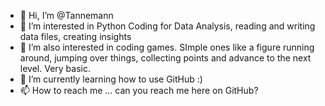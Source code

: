 - 👋 Hi, I’m @Tannemann
- 👀 I’m interested in Python Coding for Data Analysis, reading and writing data files, creating insights
- 👀 I’m also interested in coding games. SImple ones like a figure running around, jumping over things, collecting points and advance to the next level. Very basic.
- 🌱 I’m currently learning how to use GitHub :)
- 📫 How to reach me ... can you reach me here on GitHub?

<!---
Tannemann/Tannemann is a ✨ special ✨ repository because its `README.md` (this file) appears on your GitHub profile.
You can click the Preview link to take a look at your changes.
--->
